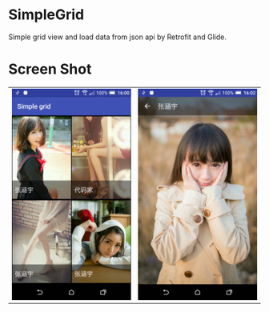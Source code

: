 # SimpleGrid
Simple grid view and load data from json api by Retrofit and Glide.


# Screen Shot
<table style="width:100%">
  <tr>
    <td><img src="https://github.com/BangPanSoft/SimpleGrid/blob/master/art/cover1.png"></td>
    <td><img src="https://github.com/BangPanSoft/SimpleGrid/blob/master/art/cover2.png"></td> 
  </tr>





